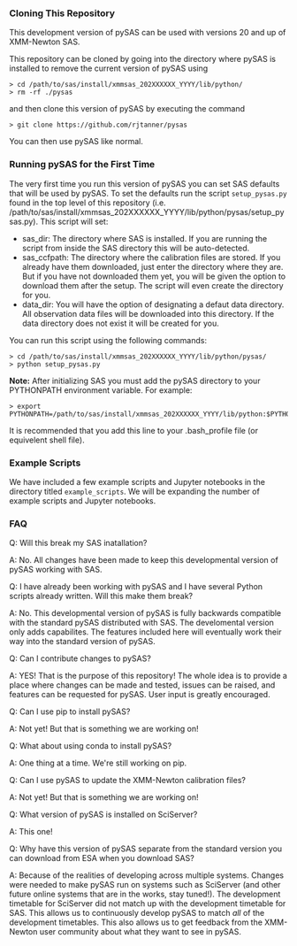 ### Cloning This Repository

This development version of pySAS can be used with versions 20 and up of XMM-Newton SAS.

This repository can be cloned by going into the directory where pySAS is installed to remove the current version of pySAS using 
```
> cd /path/to/sas/install/xmmsas_202XXXXXX_YYYY/lib/python/
> rm -rf ./pysas
```
and then clone this version of pySAS by executing the command
```
> git clone https://github.com/rjtanner/pysas
```
You can then use pySAS like normal.

### Running pySAS for the First Time

The very first time you run this version of pySAS you can set SAS defaults that will be used by pySAS. To set the defaults run the script `setup_pysas.py` found in the top level of this repository (i.e. /path/to/sas/install/xmmsas_202XXXXXX_YYYY/lib/python/pysas/setup_pysas.py). This script will set:

- sas_dir: The directory where SAS is installed. If you are running the script from inside the SAS directory this will be auto-detected.
- sas_ccfpath: The directory where the calibration files are stored. If you already have them downloaded, just enter the directory where they are. But if you have not downloaded them yet, you will be given the option to download them after the setup. The script will even create the directory for you.
- data_dir: You will have the option of designating a defaut data directory. All observation data files will be downloaded into this directory. If the data directory does not exist it will be created for you.

You can run this script using the following commands:
```
> cd /path/to/sas/install/xmmsas_202XXXXXX_YYYY/lib/python/pysas/
> python setup_pysas.py
```
**Note:** After initializing SAS you must add the pySAS directory to your PYTHONPATH environment variable. For example:
```
> export PYTHONPATH=/path/to/sas/install/xmmsas_202XXXXXX_YYYY/lib/python:$PYTHONPATH
```
It is recommended that you add this line to your .bash_profile file (or equivelent shell file).

### Example Scripts

We have included a few example scripts and Jupyter notebooks in the directory titled `example_scripts`. We will be expanding the number of example scripts and Jupyter notebooks.

### FAQ

Q: Will this break my SAS inatallation?

A: No. All changes have been made to keep this developmental version of pySAS working with SAS.

Q: I have already been working with pySAS and I have several Python scripts already written. Will this make them break?

A: No. This developmental version of pySAS is fully backwards compatible with the standard pySAS distributed with SAS. The develomental version only adds capabilites. The features included here will eventually work their way into the standard version of pySAS.

Q: Can I contribute changes to pySAS?

A: YES! That is the purpose of this repository! The whole idea is to provide a place where changes can be made and tested, issues can be raised, and features can be requested for pySAS. User input is greatly encouraged.

Q: Can I use pip to install pySAS?

A: Not yet! But that is something we are working on!

Q: What about using conda to install pySAS?

A: One thing at a time. We're still working on pip.

Q: Can I use pySAS to update the XMM-Newton calibration files?

A: Not yet! But that is something we are working on!

Q: What version of pySAS is installed on SciServer?

A: This one!

Q: Why have this version of pySAS separate from the standard version you can download from ESA when you download SAS?

A: Because of the realities of developing across multiple systems. Changes were needed to make pySAS run on systems such as SciServer (and other future online systems that are in the works, stay tuned!). The development timetable for SciServer did not match up with the development timetable for SAS. This allows us to continuously develop pySAS to match *all* of the development timetables. This also allows us to get feedback from the XMM-Newton user community about what they want to see in pySAS.
